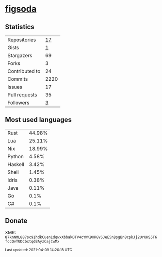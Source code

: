 
# [figsoda](https://github.com/figsoda)


## Statistics

<table>
  <tr>
    <td>Repositories</td>
    <td><a href="https://github.com/figsoda?tab=repositories">
      17
    </a></td>
  </tr>
  <tr>
    <td>Gists</td>
    <td><a href="https://gist.github.com/figsoda">
      1
    </a></td>
  </tr>
  <tr>
    <td>Stargazers</td>
    <td>69</td>
  </tr>
  <tr>
    <td>Forks</td>
    <td>3</td>
  </tr>
  <tr>
    <td>Contributed to</td>
    <td>24</td>
  </tr>
  <tr>
    <td>Commits</td>
    <td>2220</td>
  </tr>
  <tr>
    <td>Issues</td>
    <td>17</td>
  </tr>
  <tr>
    <td>Pull requests</td>
    <td>35</td>
  </tr>
  <tr>
    <td>Followers</td>
    <td><a href="https://github.com/figsoda?tab=followers">
      3
    </a></td>
  </tr>
</table>


## Most used languages

<table>
<tr><td>Rust</td><td>44.98%</td></tr><tr><td>Lua</td><td>25.11%</td></tr><tr><td>Nix</td><td>18.99%</td></tr><tr><td>Python</td><td>4.58%</td></tr><tr><td>Haskell</td><td>3.42%</td></tr><tr><td>Shell</td><td>1.45%</td></tr><tr><td>Idris</td><td>0.38%</td></tr><tr><td>Java</td><td>0.11%</td></tr><tr><td>Go</td><td>0.1%</td></tr><tr><td>C#</td><td>0.1%</td></tr>
</table>


## Donate

XMR: `87knNML887sc91hdkCuen1dqwxXbbakDTV4cYWK9XRGVSJeE5nBpgBn8cpkJj2UrUHS5T6fccQvTUDCbxtqdBAyzCajCwMx`


<sub>Last updated: 2021-04-09 14:20:18 UTC</sub>
